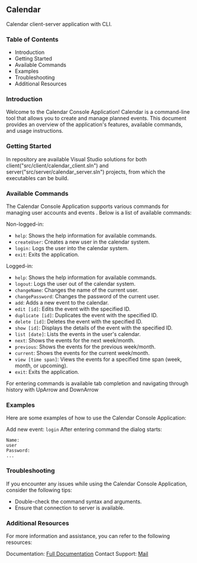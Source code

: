 ## Calendar

Calendar client-server application with CLI.

### Table of Contents

- Introduction
- Getting Started
- Available Commands
- Examples
- Troubleshooting
- Additional Resources



### Introduction

Welcome to the Calendar Console Application! Calendar is a command-line tool that allows you to create and manage planned events. This document provides an overview of the application's features, available commands, and usage instructions.



### Getting Started

In repository are available Visual Studio solutions for both client("src/client/calendar_client.sln") and server("src/server/calendar_server.sln") projects, from which the executables can be build.

### Available Commands

The Calendar Console Application supports various commands for managing user accounts and events . Below is a list of available commands:

Non-logged-in:
- `help`: Shows the help information for available commands.
- `createUser`: Creates a new user in the calendar system.
- `login:` Logs the user into the calendar system.
- `exit`: Exits the application.

Logged-in:
- `help`: Shows the help information for available commands.
- `logout`: Logs the user out of the calendar system.
- `changeName`: Changes the name of the current user.
- `changePassword`: Changes the password of the current user.
- `add`: Adds a new event to the calendar.
- `edit [id]`: Edits the event with the specified ID.
- `duplicate [id]`: Duplicates the event with the specified ID.
- `delete [id]`: Deletes the event with the specified ID.
- `show [id]`: Displays the details of the event with the specified ID.
- `list [date]`: Lists the events in the user's calendar.
- `next`: Shows the events for the next week/month.
- `previous`: Shows the events for the previous week/month.
- `current`: Shows the events for the current week/month.
- `view [time span]`: Views the events for a specified time span (week, month, or upcoming).
- `exit`: Exits the application.

For entering commands is available tab completion and navigating through history with UpArrow and DownArrow

### Examples
Here are some examples of how to use the Calendar Console Application:

Add new event:
`login`
After entering command the dialog starts:
```
Name:
user
Password:
...
```


### Troubleshooting

If you encounter any issues while using the Calendar Console Application, consider the following tips:

- Double-check the command syntax and arguments.
- Ensure that connection to server is available.


### Additional Resources
For more information and assistance, you can refer to the following resources:

Documentation: [Full Documentation](https://jevcakj.github.io/csharp-calendar/)
Contact Support: [Mail](janjevca@seznam.cz)